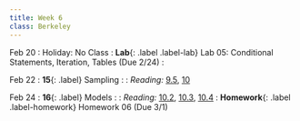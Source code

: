 ```yaml
---
title: Week 6
class: Berkeley
---
```


Feb 20
: Holiday: No Class
: **Lab**{: .label .label-lab} Lab 05: Conditional Statements, Iteration, Tables (Due 2/24)
  : <!--[Lab 05 Worksheet](#)-->

Feb 22
: **15**{: .label} Sampling
  : <!--[Slides]#) &#8226; [Demos](#) &#8226; [Video](#)-->
: *Reading:* [9.5](https://inferentialthinking.com/chapters/09/5/Finding_Probabilities.html), [10](https://inferentialthinking.com/chapters/10/Sampling_and_Empirical_Distributions.html)

Feb 24
: **16**{: .label} Models
  : <!--[Slides]#) &#8226; [Demos](#) &#8226; [Video](#)-->
: *Reading:* [10.2](https://inferentialthinking.com/chapters/10/2/Sampling_from_a_Population.html), [10.3](https://inferentialthinking.com/chapters/10/3/Empirical_Distribution_of_a_Statistic.html), [10.4](https://inferentialthinking.com/chapters/10/4/Random_Sampling_in_Python.html)
: **Homework**{: .label .label-homework} Homework 06 (Due 3/1)
